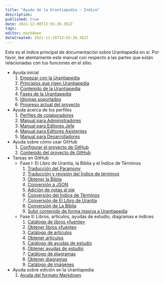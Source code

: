 ```yaml
---
title: "Ayuda de la Urantiapedia — Índice"
description: 
published: true
date: 2021-12-08T13:55:38.362Z
tags: 
editor: markdown
dateCreated: 2021-11-28T13:55:38.362Z
---
```


Este es el índice principal de documentación sobre Urantiapedia en sí. Por favor, lee atentamente este manual con respecto a las partes que están relacionadas con tus funciones en el sitio.

- Ayuda inicial
  1. [Empezar con la Urantiapedia](/es/help/start)
  2. [Principios que rigen Urantiapedia](/es/help/principles)
  3. [Contenido de la Urantiapedia](/es/help/content)
  4. [Fases de la Urantiapedia](/es/help/phases)
  5. [Idiomas soportados](/es/help/languages)
  6. [Progreso actual del proyecto](/es/help/status)
- Ayuda acerca de los perfiles
  1. [Perfiles de colaboradores](/es/help/roles)
  2. [Manual para Administradores](/es/help/admin)
  3. [Manual para Editores Jefe](/es/help/github)
  4. [Manual para Editores Asistentes](/es/help/github_assistant)
  5. [Manual para Desarrolladores](/es/help/devs)
- Ayuda sobre cómo usar GitHub
  1. [Configurar el proyecto de GitHub](/es/help/github_setting)
  2. [Contenido del proyecto de GitHub](/es/help/github_content)
- Tareas en GitHub
  - Fase I: El Libro de Urantia, la Biblia y el Índice de Términos
    1. [Traducción del Paramony](/es/help/github_paramony)
    2. [Traducción y revisión del Índice de términos](/es/help/github_topicindex)
    3. [Obtener la Biblia](/es/help/github_bible)
    4. [Conversión a JSON](/es/help/github_book_json)
    5. [Adición de notas al pie](/es/help/github_footnotes)
    6. [Conversión del Índice de Términos](/es/help/github_topicindex_to_wiki)
    7. [Conversión de El Libro de Urantia](/es/help/github_book_to_wiki)
    8. [Conversión de La Biblia](/es/help/github_bible_to_wiki)
    9. [Subir contenido de forma masiva a Urantiapedia](/es/help/github_upload)
  - Fase II: Libros, artículos, ayudas de estudio, diagramas e índices
    1. [Catálogo de libros «fuente»](/es/help/github_sourcebooks_catalog)
    2. [Obtener libros «fuente»](/es/help/github_sourcebooks_markdown)
    3. [Catálogo de artículos](/es/help/github_articles_catalog)
    4. [Obtener artículos](/es/help/github_articles_markdown)
    5. [Catálogo de ayudas de estudio](/es/help/github_studyaids_catalog)
    6. [Obtener ayudas de estudio](/es/help/github_studyaids_markdown)
    7. [Catálogo de diagramas](/es/help/github_diagrams_catalog)
    8. [Obtener diagramas](/es/help/github_diagrams_markdown)
    9. [Catálogo de imágenes](/es/help/github_images_catalog)
- Ayuda sobre edición en la Urantiapedia 
  1. [Ayuda del formato Markdown](/es/help/markdown)